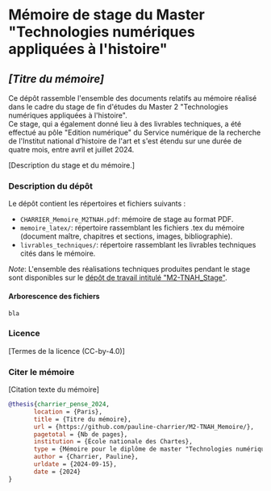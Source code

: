 # Mémoire de stage du Master "Technologies numériques appliquées à l'histoire"

## *[Titre du mémoire]*

Ce dépôt rassemble l'ensemble des documents relatifs au mémoire réalisé dans le cadre du stage de fin d'études du Master 2 "Technologies numériques appliquées à l'histoire".    
Ce stage, qui a également donné lieu à des livrables techniques, a été effectué au pôle "Edition numérique" du Service numérique de la recherche de l'Institut national d'histoire de l'art et s'est étendu sur une durée de quatre mois, entre avril et juillet 2024.  

[Description du stage et du mémoire.]

### Description du dépôt 

Le dépôt contient les répertoires et fichiers suivants :  
- `CHARRIER_Memoire_M2TNAH.pdf`: mémoire de stage au format PDF.
- `memoire_latex/`: répertoire rassemblant les fichiers .tex du mémoire (document maître, chapitres et sections, images, bibliographie).
- `livrables_techniques/`: répertoire rassemblant les livrables techniques cités dans le mémoire.

*Note*: L'ensemble des réalisations techniques produites pendant le stage sont disponibles sur le [dépôt de travail intitulé "M2-TNAH_Stage"](https://github.com/pauline-charrier/M2-TNAH_Stage). 

#### Arborescence des fichiers
```text
bla
```

 ### Licence
 
 [Termes de la licence (CC-by-4.0)]

 ### Citer le mémoire

 [Citation texte du mémoire]

 ```bibtex
 @thesis{charrier_pense_2024,
        location = {Paris},
        title = {Titre du mémoire},
        url = {https://github.com/pauline-charrier/M2-TNAH_Memoire/},
        pagetotal = {Nb de pages},
        institution = {École nationale des Chartes},
        type = {Mémoire pour le diplôme de master "Technologies numériques appliquées à l'histoire"},
        author = {Charrier, Pauline},
        urldate = {2024-09-15},
        date = {2024}
}

